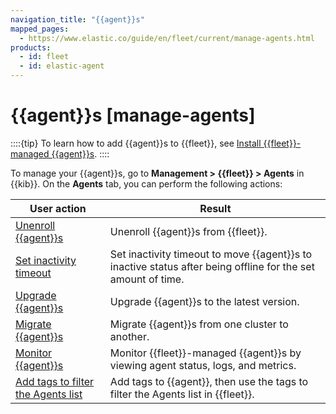 ```yaml
---
navigation_title: "{{agent}}s"
mapped_pages:
  - https://www.elastic.co/guide/en/fleet/current/manage-agents.html
products:
  - id: fleet
  - id: elastic-agent
---
```


# {{agent}}s [manage-agents]


::::{tip}
To learn how to add {{agent}}s to {{fleet}}, see [Install {{fleet}}-managed {{agent}}s](/reference/fleet/install-fleet-managed-elastic-agent.md).
::::


To manage your {{agent}}s, go to **Management > {{fleet}} > Agents** in {{kib}}. On the **Agents** tab, you can perform the following actions:

| User action | Result |
| --- | --- |
| [Unenroll {{agent}}s](/reference/fleet/unenroll-elastic-agent.md) | Unenroll {{agent}}s from {{fleet}}. |
| [Set inactivity timeout](/reference/fleet/set-inactivity-timeout.md) | Set inactivity timeout to move {{agent}}s to inactive status after being offline for the set amount of time. |
| [Upgrade {{agent}}s](/reference/fleet/upgrade-elastic-agent.md) | Upgrade {{agent}}s to the latest version. |
| [Migrate {{agent}}s](/reference/fleet/migrate-elastic-agent.md) | Migrate {{agent}}s from one cluster to another. |
| [Monitor {{agent}}s](/reference/fleet/monitor-elastic-agent.md) | Monitor {{fleet}}-managed {{agent}}s by viewing agent status, logs, and metrics. |
| [Add tags to filter the Agents list](/reference/fleet/filter-agent-list-by-tags.md) | Add tags to {{agent}}, then use the tags to filter the Agents list in {{fleet}}. |








